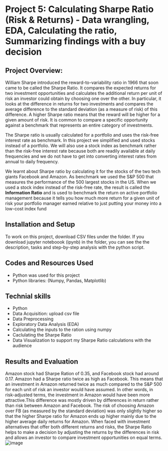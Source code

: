 # Project 5: Calculating Sharpe Ratio (Risk & Returns) - Data wrangling, EDA, Calculating the ratio, Summarizing findings with a buy decision
## Project Overview:
William Sharpe introduced the reward-to-variability ratio in 1966 that soon came to be called the Sharpe Ratio. It compares the expected returns for two investment opportunities and calculates the additional return per unit of risk an investor could obtain by choosing one over the other. In particular, it looks at the difference in returns for two investments and compares the average difference to the standard deviation (as a measure of risk) of this difference. A higher Sharpe ratio means that the reward will be higher for a given amount of risk. It is common to compare a specific opportunity against a benchmark that represents an entire category of investments.

The Sharpe ratio is usually calculated for a portfolio and uses the risk-free interest rate as benchmark. In this project we simplified and  used stocks instead of a portfolio. We will also use a stock index as benchmark rather than the risk-free interest rate because both are readily available at daily frequencies and we do not have to get into converting interest rates from annual to daily frequency.

We learnt  about Sharpe ratio by calculating it for the stocks of the two tech giants Facebook and Amazon. As benchmark we used the S&P 500 that measures the performance of the 500 largest stocks in the US. When we used a stock index instead of the risk-free rate, the result is called the **Information Ratio** and is used to benchmark the return on active portfolio management because it tells you how much more return for a given unit of risk your portfolio manager earned relative to just putting your money into a low-cost index fund

## Installation and Setup
To work on this project, download CSV files under the folder.
If you download jupyter noteboook (ipynb) in the folder, you can see the the description, tasks and step-by-step analysis with the python script. 

## Codes and Resources Used
 - Python was used for this project
 - Python libraries: (Numpy, Pandas, Matplotlib)

## Technial skills 
- Python
- Data Acquisition: upload csv file
- Data Preprocessing
-   Exploratory Data Analysis (EDA)
-   Calculating the inputs to the ration using numpy
-   Caclulating the Sharpe Ratio
-   Data Visualization to support my Sharpe Ratio calculations with the audience 
## Results and Evaluation 
Amazon stock had Sharpe Ration of 0.35, and Facebook stock had around 0.17. Amazon had a Sharpe ratio twice as high as Facebook. This means that an investment in Amazon returned twice as much compared to the S&P 500 for each unit of risk an investor would have assumed. In other words, in risk-adjusted terms, the investment in Amazon would have been more attractive.This difference was mostly driven by differences in return rather than risk between Amazon and Facebook. The risk of choosing Amazon over FB (as measured by the standard deviation) was only slightly higher so that the higher Sharpe ratio for Amazon ends up higher mainly due to the higher average daily returns for Amazon.
When faced with investment alternatives that offer both different returns and risks, the Sharpe Ratio helps to make a decision by adjusting the returns by the differences in risk and allows an investor to compare investment opportunities on equal terms. 
![image](https://github.com/Dzhoniq/data-analytics-portfolio/assets/64640862/26b02897-305c-40a1-aaad-91e14afea8ce)

